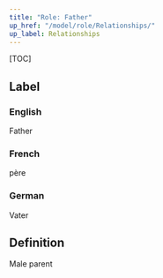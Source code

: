 ```yaml
---
title: "Role: Father"
up_href: "/model/role/Relationships/"
up_label: Relationships
---
```


[TOC]

## Label

### English
Father

### French
père

### German
Vater

## Definition
Male parent
